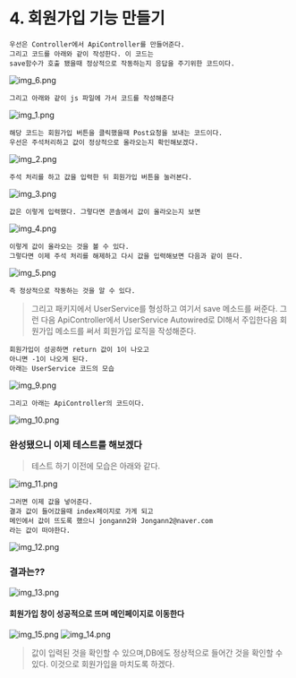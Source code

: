 # 4. 회원가입 기능 만들기 
    우선은 Controller에서 ApiController를 만들어준다.
    그리고 코드를 아래와 같이 작성한다. 이 코드는 
    save함수가 호출 됐을때 정상적으로 작동하는지 응답을 주기위한 코드이다.

![img_6.png](img_6.png)
    
    그리고 아래와 같이 js 파일에 가서 코드를 작성해준다
![img_1.png](img_1.png)

    해당 코드는 회원가입 버튼을 클릭했을때 Post요청을 보내는 코드이다.
    우선은 주석처리하고 값이 정상적으로 올라오는지 확인해보겠다.

![img_2.png](img_2.png)

    주석 처리를 하고 값을 입력한 뒤 회원가입 버튼을 눌러본다.

![img_3.png](img_3.png)

    값은 이렇게 입력했다. 그렇다면 콘솔에서 값이 올라오는지 보면

![img_4.png](img_4.png)

    이렇게 값이 올라오는 것을 볼 수 있다.
    그렇다면 이제 주석 처리를 해제하고 다시 값을 입력해보면 다음과 같이 뜬다.

![img_5.png](img_5.png)

    즉 정상적으로 작동하는 것을 알 수 있다.
    
> 그리고 패키지에서 UserService를 형성하고 여기서 save 메소드를 써준다.
> 그런 다음 ApiController에서 UserService Autowired로 DI해서 주입한다음 
> 회원가입 메소드를 써서 회원가입 로직을 작성해준다.

    회원가입이 성공하면 return 값이 1이 나오고 
    아니면 -1이 나오게 된다.
    아래는 UserService 코드의 모습
    
![img_9.png](img_9.png)

    그리고 아래는 ApiController의 코드이다.

![img_10.png](img_10.png)

### 완성됐으니 이제 테스트를 해보겠다

> 테스트 하기 이전에 모습은 아래와 같다.

![img_11.png](img_11.png)

    그러면 이제 값을 넣어준다.
    결과 값이 들어갔을때 index페이지로 가게 되고
    메인에서 값이 뜨도록 했으니 jongann2와 Jongann2@naver.com
    라는 값이 떠야한다. 
![img_12.png](img_12.png)

### 결과는??

![img_13.png](img_13.png)

#### 회원가입 창이 성공적으로 뜨며 메인페이지로 이동한다

![img_15.png](img_15.png)
![img_14.png](img_14.png)
> 값이 입력된 것을 확인할 수 있으며,DB에도 정상적으로 들어간 것을 확인할 수 있다.
> 이것으로 회원가입을 마치도록 하겠다.
